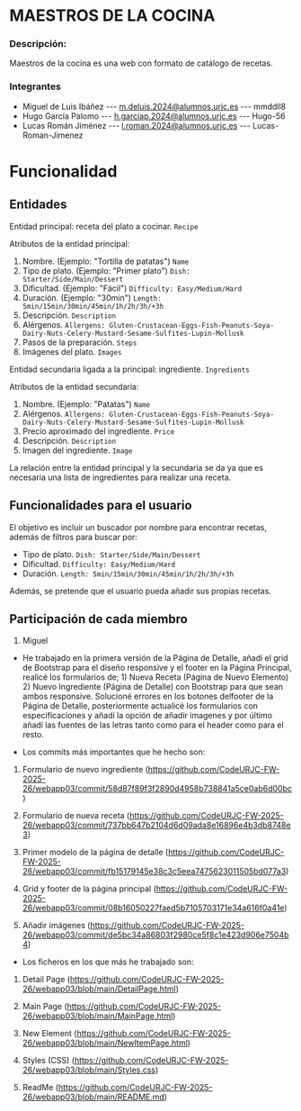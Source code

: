 # MAESTROS DE LA COCINA
### Descripción: 
Maestros de la cocina es una web con formato de catálogo de recetas.

### Integrantes 
- Miguel de Luis Ibáñez --- m.deluis.2024@alumnos.urjc.es --- mmddll8
- Hugo García Palomo --- h.garciap.2024@alumnos.urjc.es --- Hugo-56
- Lucas Román Jiménez --- l.roman.2024@alumnos.urjc.es --- Lucas-Roman-Jimenez

# Funcionalidad
## Entidades
Entidad principal: receta del plato a cocinar. `Recipe`

Atributos de la entidad principal:
1. Nombre. (Ejemplo: "Tortilla de patatas") `Name`
2. Tipo de plato. (Ejemplo: "Primer plato") `Dish: Starter/Side/Main/Dessert`
3. Dificultad. (Ejemplo: "Fácil") `Difficulty: Easy/Medium/Hard`
4. Duración. (Ejemplo: "30min") `Length: 5min/15min/30min/45min/1h/2h/3h/+3h`
5. Descripción. `Description`
6. Alérgenos. `Allergens: Gluten-Crustacean-Eggs-Fish-Peanuts-Soya-Dairy-Nuts-Celery-Mustard-Sesame-Sulfites-Lupin-Mollusk`
7. Pasos de la preparación. `Steps`
8. Imágenes del plato. `Images`

Entidad secundaria ligada a la principal: ingrediente. `Ingredients` 

Atributos de la entidad secundaria:
1. Nombre. (Ejemplo: "Patatas") `Name`
2. Alérgenos. `Allergens: Gluten-Crustacean-Eggs-Fish-Peanuts-Soya-Dairy-Nuts-Celery-Mustard-Sesame-Sulfites-Lupin-Mollusk`
3. Precio aproximado del ingrediente. `Price`
4. Descripción. `Description`
5. Imagen del ingrediente. `Image`

La relación entre la entidad principal y la secundaria se da ya que es necesaria una lista de ingredientes para realizar una receta.

## Funcionalidades para el usuario
El objetivo es incluir un buscador por nombre para encontrar recetas, además de filtros para buscar por:
- Tipo de plato. `Dish: Starter/Side/Main/Dessert`
- Dificultad. `Difficulty: Easy/Medium/Hard`
- Duración. `Length: 5min/15min/30min/45min/1h/2h/3h/+3h`

Además, se pretende que el usuario pueda añadir sus propias recetas.

## Participación de cada miembro

1. Miguel

- He trabajado en la primera versión de la Página de Detalle, añadí el grid de Bootstrap para el diseño responsive y el footer en la Página Principal, realicé los formularios de; 1) Nueva Receta (Página de Nuevo Elemento) 2) Nuevo Ingrediente (Página de Detalle) con Bootstrap para que sean ambos responsive. Solucioné errores en los botones delfooter de la Página de Detalle, posteriormente actualicé los formularios con especificaciones y añadí la opción de añadir imagenes y por último añadí las fuentes de las letras tanto como para el header como para el resto.

- Los commits más importantes que he hecho son:

1) Formulario de nuevo ingrediente  (https://github.com/CodeURJC-FW-2025-26/webapp03/commit/58d87f89f3f2890d4958b738841a5ce0ab6d00bc)

2) Formulario de nueva receta (https://github.com/CodeURJC-FW-2025-26/webapp03/commit/737bb647b2104d6d09ada8e16896e4b3db8748e3)

3) Primer modelo de la página de detalle (https://github.com/CodeURJC-FW-2025-26/webapp03/commit/fb15179145e38c3c5eea7475623011505bd077a3)

4) Grid y footer de la página principal (https://github.com/CodeURJC-FW-2025-26/webapp03/commit/08b16050227faed5b7105703171e34a616f0a41e)

5) Añadir imágenes (https://github.com/CodeURJC-FW-2025-26/webapp03/commit/de5bc34a86803f2980ce5f8c1e423d906e7504b4)

- Los ficheros en los que más he trabajado son:

1) Detail Page (https://github.com/CodeURJC-FW-2025-26/webapp03/blob/main/DetailPage.html)

2) Main Page (https://github.com/CodeURJC-FW-2025-26/webapp03/blob/main/MainPage.html)

3) New Element (https://github.com/CodeURJC-FW-2025-26/webapp03/blob/main/NewItemPage.html)

4) Styles (CSS) (https://github.com/CodeURJC-FW-2025-26/webapp03/blob/main/Styles.css)

5) ReadMe (https://github.com/CodeURJC-FW-2025-26/webapp03/blob/main/README.md)

